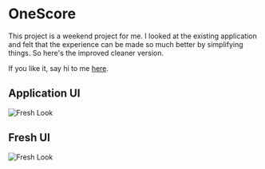 # OneScore

This project is a weekend project for me.
I looked at the existing application and felt that the experience can be made so much better by simplifying things. So here's the improved cleaner version.

If you like it, say hi to me [here](https://twitter.com/codeoholic).

## Application UI
![Fresh Look ](https://mohit.sgp1.digitaloceanspaces.com/onescore/old_look.PNG?t=1)

## Fresh UI
![Fresh Look ](https://mohit.sgp1.digitaloceanspaces.com/onescore/fresh_look_v0.2.png)